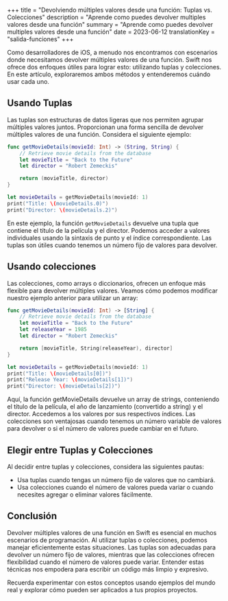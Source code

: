 +++
title = "Devolviendo múltiples valores desde una función: Tuplas vs. Colecciones"
description = "Aprende como puedes devolver multiples valores desde una función"
summary = "Aprende como puedes devolver multiples valores desde una función"
date = 2023-06-12
translationKey = "salida-funciones"
+++

Como desarrolladores de iOS, a menudo nos encontramos con escenarios donde necesitamos devolver múltiples valores de una función. Swift nos ofrece dos enfoques útiles para lograr esto: utilizando tuplas y colecciones. En este artículo, exploraremos ambos métodos y entenderemos cuándo usar cada uno.

## Usando Tuplas
Las tuplas son estructuras de datos ligeras que nos permiten agrupar múltiples valores juntos. Proporcionan una forma sencilla de devolver múltiples valores de una función. Considera el siguiente ejemplo:

```swift
func getMovieDetails(movieId: Int) -> (String, String) {
    // Retrieve movie details from the database
    let movieTitle = "Back to the Future"
    let director = "Robert Zemeckis"

    return (movieTitle, director)
}

let movieDetails = getMovieDetails(movieId: 1)
print("Title: \(movieDetails.0)")
print("Director: \(movieDetails.2)")
```

En este ejemplo, la función `getMovieDetails` devuelve una tupla que contiene el título de la película y el director. Podemos acceder a valores individuales usando la sintaxis de punto y el índice correspondiente. Las tuplas son útiles cuando tenemos un número fijo de valores para devolver.

## Usando colecciones
Las colecciones, como arrays o diccionarios, ofrecen un enfoque más flexible para devolver múltiples valores. Veamos cómo podemos modificar nuestro ejemplo anterior para utilizar un array:

```swift
func getMovieDetails(movieId: Int) -> [String] {
    // Retrieve movie details from the database
    let movieTitle = "Back to the Future"
    let releaseYear = 1985
    let director = "Robert Zemeckis"

    return [movieTitle, String(releaseYear), director]
}

let movieDetails = getMovieDetails(movieId: 1)
print("Title: \(movieDetails[0])")
print("Release Year: \(movieDetails[1])")
print("Director: \(movieDetails[2])")
```

Aquí, la función getMovieDetails devuelve un array de strings, conteniendo el título de la película, el año de lanzamiento (convertido a string) y el director. Accedemos a los valores por sus respectivos índices. Las colecciones son ventajosas cuando tenemos un número variable de valores para devolver o si el número de valores puede cambiar en el futuro.

## Elegir entre Tuplas y Colecciones
Al decidir entre tuplas y colecciones, considera las siguientes pautas:

- Usa tuplas cuando tengas un número fijo de valores que no cambiará.
- Usa colecciones cuando el número de valores pueda variar o cuando necesites agregar o eliminar valores fácilmente.

## Conclusión
Devolver múltiples valores de una función en Swift es esencial en muchos escenarios de programación. Al utilizar tuplas o colecciones, podemos manejar eficientemente estas situaciones. Las tuplas son adecuadas para devolver un número fijo de valores, mientras que las colecciones ofrecen flexibilidad cuando el número de valores puede variar. Entender estas técnicas nos empodera para escribir un código más limpio y expresivo.

Recuerda experimentar con estos conceptos usando ejemplos del mundo real y explorar cómo pueden ser aplicados a tus propios proyectos.